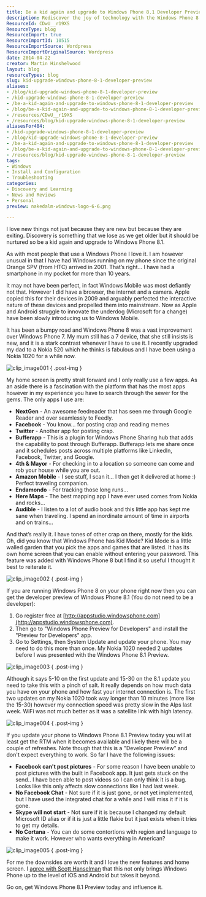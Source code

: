 ```yaml
---
title: Be a kid again and upgrade to Windows Phone 8.1 Developer Preview
description: Rediscover the joy of technology with the Windows Phone 8.1 Developer Preview. Upgrade now for exciting features and a fresh experience!
ResourceId: CDwU__r19XS
ResourceType: blog
ResourceImport: true
ResourceImportId: 10515
ResourceImportSource: Wordpress
ResourceImportOriginalSource: Wordpress
date: 2014-04-22
creator: Martin Hinshelwood
layout: blog
resourceTypes: blog
slug: kid-upgrade-windows-phone-8-1-developer-preview
aliases:
- /blog/kid-upgrade-windows-phone-8-1-developer-preview
- /kid-upgrade-windows-phone-8-1-developer-preview
- /be-a-kid-again-and-upgrade-to-windows-phone-8-1-developer-preview
- /blog/be-a-kid-again-and-upgrade-to-windows-phone-8-1-developer-preview
- /resources/CDwU__r19XS
- /resources/blog/kid-upgrade-windows-phone-8-1-developer-preview
aliasesFor404:
- /kid-upgrade-windows-phone-8-1-developer-preview
- /blog/kid-upgrade-windows-phone-8-1-developer-preview
- /be-a-kid-again-and-upgrade-to-windows-phone-8-1-developer-preview
- /blog/be-a-kid-again-and-upgrade-to-windows-phone-8-1-developer-preview
- /resources/blog/kid-upgrade-windows-phone-8-1-developer-preview
tags:
- Windows
- Install and Configuration
- Troubleshooting
categories:
- Discovery and Learning
- News and Reviews
- Personal
preview: nakedalm-windows-logo-6-6.png

---
```

I love new things not just because they are new but because they are exiting. Discovery is something that we lose as we get older but it should be nurtured so be a kid again and upgrade to Windows Phone 8.1.

As with most people that use a Windows Phone I love it. I am however unusual in that I have had Windows running on my phone since the original Orange SPV (from HTC) arrived in 2001. That’s right… I have had a smartphone in my pocket for more than 10 years.

It may not have been perfect, in fact Windows Mobile was most defiantly not that. However I did have a browser, the internet and a camera. Apple copied this for their devices in 2009 and arguably perfected the interactive nature of these devices and propelled them into mainstream. Now as Apple and Android struggle to innovate the underdog (Microsoft for a change) have been slowly introducing us to Windows Mobile.

It has been a bumpy road and Windows Phone 8 was a vast improvement over Windows Phone 7. My mum still has a 7 device, that she still insists is new, and it is a stark contrast whenever I have to use it. I recently upgraded my dad to a Nokia 520 which he thinks is fabulous and I have been using a Nokia 1020 for a while now.

![clip_image001](images/clip_image0012-1-1.png "clip_image001")
{ .post-img }

My home screen is pretty strait forward and I only really use a few apps. As an aside there is a fascination with the platform that has the most apps however in my experience you have to search through the sewer for the gems. The only apps I use are:

- **NextGen** - An awesome feedreader that has seen me through Google Reader and over seamlessly to Feedly.
- **Facebook** - You know… for posting crap and reading memes
- **Twitter** - Another app for posting crap.
- **Bufferapp** - This is a plugin for Windows Phone Sharing hub that adds the capability to post through Bufferapp. Bufferapp lets me share once and it schedules posts across multiple platforms like LinkedIn, Facebook, Twitter, and Google.
- **4th & Mayor** - For checking in to a location so someone can come and rob your house while you are out.
- **Amazon Mobile** - I see stuff, I scan it… I then get it delivered at home :) Perfect traveling companion.
- **Endamondo** \- For tracking those long runs…
- **Here Maps** - The best mapping app I have ever used comes from Nokia and rocks…
- **Audible** \- I listen to a lot of audio book and this little app has kept me sane when traveling. I spend an inordinate amount of time in airports and on trains…

And that’s really it. I have tones of other crap on there, mostly for the kids. Oh, did you know that Windows Phone has Kid Mode? Kid Mode is a little walled garden that you pick the apps and games that are listed. It has its own home screen that you can enable without entering your password. This feature was added with Windows Phone 8 but I find it so useful I thought it best to reiterate it.

![clip_image002](images/clip_image002-2-2.jpg "clip_image002")
{ .post-img }

If you are running Windows Phone 8 on your phone right now then you can get the developer preview of Windows Phone 8.1 (You do not need to be a developer):

1. Go register free at [http://appstudio.windowsphone.com](http://appstudio.windowsphone.com).
2. Then go to "Windows Phone Preview for Developers" and install the "Preview for Developers" app.
3. Go to Settings, then System Update and update your phone. You may need to do this more than once. My Nokia 1020 needed 2 updates before I was presented with the Windows Phone 8.1 Preview.

![clip_image003](images/clip_image003-3-3.jpg "clip_image003")
{ .post-img }

Although it says 5-10 on the first update and 15-30 on the 8.1 update you need to take this with a pinch of salt. It really depends on how much data you have on your phone and how fast your internet connection is. The first two updates on my Nokia 1020 took way longer than 10 minutes (more like the 15-30) however my connection speed was pretty slow in the Alps last week. WiFi was not much better as it was a satellite link with high latency.

![clip_image004](images/clip_image004-4-4.jpg "clip_image004")
{ .post-img }

If you update your phone to Windows Phone 8.1 Preview today you will at least get the RTM when it becomes available and likely there will be a couple of refreshes. Note though that this is a "Developer Preview" and don't expect everything to work. So far I have the following issues:

- **Facebook can't post pictures** - For some reason I have been unable to post pictures with the built in Facebook app. It just gets stuck on the send.. I have been able to post videos so I can only think it is a bug. Looks like this only affects slow connections like I had last week.
- **No Facebook Chat** - Not sure if it is just gone, or not yet implemented, but I have used the integrated chat for a while and I will miss it if it is gone.
- **Skype will not start** - Not sure if it is because I changed my default Microsoft ID alias or if it is just a little flakie but it just exists when it tries to get my details.
- **No Cortana** \- You can do some contortions with region and language to make it work. However who wants everything in American?

![clip_image005](images/clip_image005-5-5.jpg "clip_image005")
{ .post-img }

For me the downsides are worth it and I love the new features and home screen. I [agree with Scott Hanselman](http://www.hanselman.com/blog/WindowsPhone81HasMyAttentionNow.aspx) that this not only brings Windows Phone up to the level of iOS and Android but takes it beyond.

Go on, get Windows Phone 8.1 Preview today and influence it.
